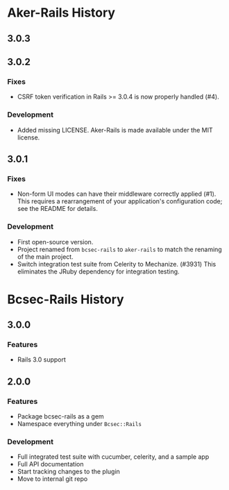 Aker-Rails History
==================

3.0.3
-----

3.0.2
-----

### Fixes

- CSRF token verification in Rails >= 3.0.4 is now properly handled (#4).

### Development

- Added missing LICENSE. Aker-Rails is made available under the MIT
  license.

3.0.1
-----

### Fixes

- Non-form UI modes can have their middleware correctly applied
  (#1). This requires a rearrangement of your application's
  configuration code; see the README for details.

### Development

- First open-source version.
- Project renamed from `bcsec-rails` to `aker-rails` to match the
  renaming of the main project.
- Switch integration test suite from Celerity to Mechanize. (#3931)
  This eliminates the JRuby dependency for integration testing.

Bcsec-Rails History
===================

3.0.0
-----

### Features

- Rails 3.0 support

2.0.0
-----

### Features

- Package bcsec-rails as a gem
- Namespace everything under `Bcsec::Rails`

### Development

- Full integrated test suite with cucumber, celerity, and a sample app
- Full API documentation
- Start tracking changes to the plugin
- Move to internal git repo
